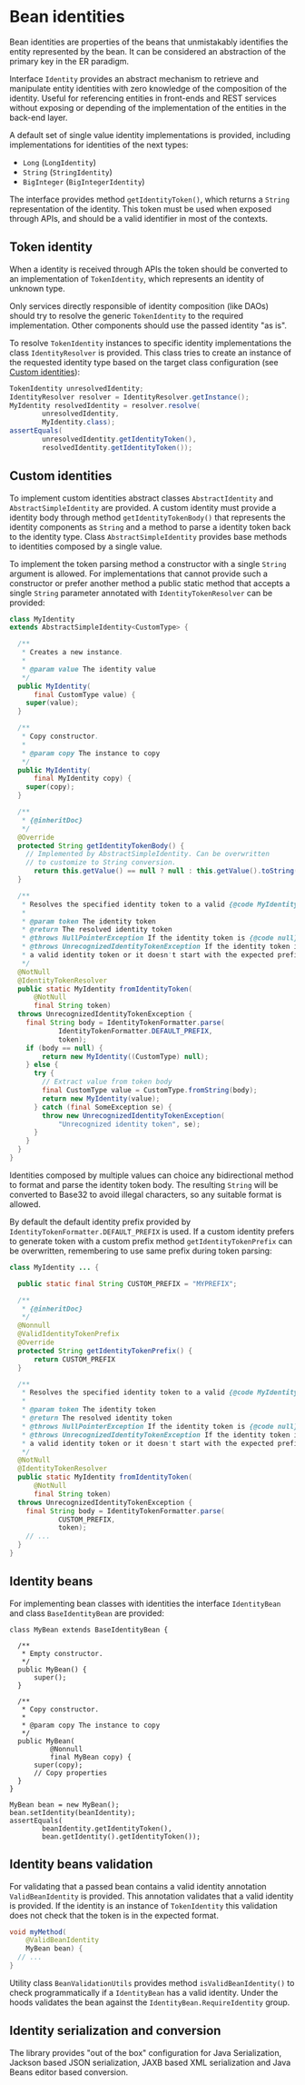 # Bean identities

Bean identities are properties of the beans that unmistakably identifies the
entity represented by the bean. It can be considered an abstraction of the
primary key in the ER paradigm.

Interface `Identity` provides an abstract mechanism to retrieve and manipulate
entity identities with zero knowledge of the composition of the identity.
Useful for referencing entities in front-ends and REST services without
exposing or depending of the implementation of the entities in the back-end
layer.

A default set of single value identity implementations is provided, including
implementations for identities of the next types:

- `Long` (`LongIdentity`)
- `String` (`StringIdentity`)
- `BigInteger` (`BigIntegerIdentity`)

The interface provides method `getIdentityToken()`, which returns a
`String` representation of the identity. This token must be used when exposed
through APIs, and should be a valid identifier in most of the contexts.

## Token identity

When a identity is received through APIs the token should be converted to an
implementation of `TokenIdentity`, which represents an identity of unknown
type.

Only services directly responsible of identity composition (like DAOs) should
try to resolve the generic `TokenIdentity` to the required implementation.
Other components should use the passed identity "as is".

To resolve `TokenIdentity` instances to specific identity implementations
the class `IdentityResolver` is provided. This class tries to create an
instance of the requested identity type based on the target class configuration
(see [Custom identities](#custom-identities)):

```java
TokenIdentity unresolvedIdentity;
IdentityResolver resolver = IdentityResolver.getInstance();
MyIdentity resolvedIdentity = resolver.resolve(
        unresolvedIdentity,
        MyIdentity.class);
assertEquals(
        unresolvedIdentity.getIdentityToken(),
        resolvedIdentity.getIdentityToken());
```

## Custom identities

To implement custom identities abstract classes `AbstractIdentity` and
`AbstractSimpleIdentity` are provided. A custom identity must provide a
identity body through method `getIdentityTokenBody()` that represents the
identity components as `String` and a method to parse a identity token back to
the identity type. Class `AbstractSimpleIdentity` provides base methods to
identities composed by a single value.

To implement the token parsing method a constructor with a single `String`
argument is allowed. For implementations that cannot provide such a
constructor or prefer another method a public static method that accepts a
single `String` parameter annotated with `IdentityTokenResolver`
can be provided:

```java
class MyIdentity
extends AbstractSimpleIdentity<CustomType> {

  /**
   * Creates a new instance.
   * 
   * @param value The identity value
   */
  public MyIdentity(
      final CustomType value) {
    super(value);
  }

  /**
   * Copy constructor.
   * 
   * @param copy The instance to copy
   */
  public MyIdentity(
      final MyIdentity copy) {
    super(copy);
  }

  /**
   * {@inheritDoc}
   */
  @Override
  protected String getIdentityTokenBody() {
    // Implemented by AbstractSimpleIdentity. Can be overwritten
    // to customize to String conversion.
      return this.getValue() == null ? null : this.getValue().toString();
  }

  /**
   * Resolves the specified identity token to a valid {@code MyIdentity}
   * 
   * @param token The identity token
   * @return The resolved identity token
   * @throws NullPointerException If the identity token is {@code null}
   * @throws UnrecognizedIdentityTokenException If the identity token is not
   * a valid identity token or it doesn't start with the expected prefix
   */
  @NotNull
  @IdentityTokenResolver
  public static MyIdentity fromIdentityToken(
      @NotNull
      final String token)
  throws UnrecognizedIdentityTokenException {
    final String body = IdentityTokenFormatter.parse(
            IdentityTokenFormatter.DEFAULT_PREFIX,
            token);
    if (body == null) {
        return new MyIdentity((CustomType) null);
    } else {
      try {
        // Extract value from token body
        final CustomType value = CustomType.fromString(body);
        return new MyIdentity(value);
      } catch (final SomeException se) {
        throw new UnrecognizedIdentityTokenException(
            "Unrecognized identity token", se);
      }
    }
  }
}
```

Identities composed by multiple values can choice any bidirectional method to
format and parse the identity token body. The resulting `String` will be
converted to Base32 to avoid illegal characters, so any suitable format is
allowed.

By default the default identity prefix provided by
`IdentityTokenFormatter.DEFAULT_PREFIX` is used. If a custom identity prefers
to generate token with a custom prefix method `getIdentityTokenPrefix` can
be overwritten, remembering to use same prefix during token parsing:

```java
class MyIdentity ... {

  public static final String CUSTOM_PREFIX = "MYPREFIX";

  /**
   * {@inheritDoc}
   */
  @Nonnull
  @ValidIdentityTokenPrefix
  @Override
  protected String getIdentityTokenPrefix() {
      return CUSTOM_PREFIX
  }

  /**
   * Resolves the specified identity token to a valid {@code MyIdentity}
   * 
   * @param token The identity token
   * @return The resolved identity token
   * @throws NullPointerException If the identity token is {@code null}
   * @throws UnrecognizedIdentityTokenException If the identity token is not
   * a valid identity token or it doesn't start with the expected prefix
   */
  @NotNull
  @IdentityTokenResolver
  public static MyIdentity fromIdentityToken(
      @NotNull
      final String token)
  throws UnrecognizedIdentityTokenException {
    final String body = IdentityTokenFormatter.parse(
            CUSTOM_PREFIX,
            token);
    // ...
  }
}
```

## Identity beans

For implementing bean classes with identities the interface `IdentityBean` and
class `BaseIdentityBean` are provided:

```
class MyBean extends BaseIdentityBean {

  /**
   * Empty constructor.
   */
  public MyBean() {
      super();
  }

  /**
   * Copy constructor.
   * 
   * @param copy The instance to copy
   */
  public MyBean(
          @Nonnull
          final MyBean copy) {
      super(copy);
      // Copy properties
  }
}

MyBean bean = new MyBean();
bean.setIdentity(beanIdentity);
assertEquals(
        beanIdentity.getIdentityToken(),
        bean.getIdentity().getIdentityToken());
```

## Identity beans validation

For validating that a passed bean contains a valid identity annotation
`ValidBeanIdentity` is provided. This annotation validates that a valid
identity is provided. If the identity is an instance of `TokenIdentity` this
validation does not check that the token is in the expected format.

```java
void myMethod(
    @ValidBeanIdentity
    MyBean bean) {
  // ...
}
```

Utility class `BeanValidationUtils` provides method `isValidBeanIdentity()`
to check programmatically if a `IdentityBean` has a valid identity. Under the
hoods validates the bean against the `IdentityBean.RequireIdentity` group.

## Identity serialization and conversion

The library provides "out of the box" configuration for Java Serialization,
Jackson based JSON serialization, JAXB based XML serialization and Java Beans
editor based conversion.
